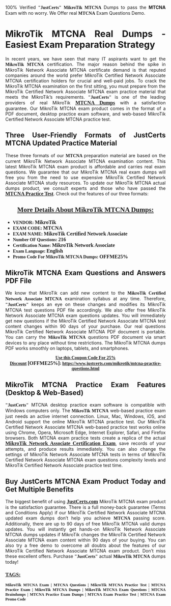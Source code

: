 <p style="text-align: justify;">100% Verified <span style="font-size:14px;"><span style="font-family:Georgia,serif;"><strong>"JustCerts"</strong></span></span> <span style="font-family:Georgia,serif;"><strong>MikroTik MTCNA</strong></span> Dumps to pass the <strong>MTCNA</strong> Exam with no worry. We Offer real <span style="font-family:Georgia,serif;"><strong>MTCNA</strong></span> Exam Questions Demo.</p>

<h1 style="text-align: justify;"><strong>MikroTik MTCNA Real Dumps - Easiest Exam Preparation Strategy</strong></h1>

<p style="text-align: justify;">In recent years, we have seen that many IT aspirants want to get the <span style="font-family:Georgia,serif;"><strong>MikroTik MTCNA</strong></span> certification. The major reason behind the spike in MikroTik Network Associate MTCNA certificate demand is that reputed companies around the world prefer MikroTik Certified Network Associate MTCNA certification holders for crucial and well-paid jobs. To crack the MikroTik MTCNA examination on the first sitting, you must prepare from the MikroTik Certified Network Associate MTCNA exam practice material that meets the MikroTik’s requirements. <span style="font-size:14px;"><span style="font-family:Georgia,serif;"><strong>"JustCerts"</strong></span></span> is one of the leading providers of real MikroTik <a href="https://www.justcerts.com/mikrotik/mtcna-practice-questions.html"><span style="font-size:16px;"><u><span style="font-family:Georgia,serif;"><strong>MTCNA Dumps</strong></span></u></span></a> with a satisfaction guarantee. Our MikroTik MTCNA exam product comes in the format of a PDF document, desktop practice exam software, and web-based MikroTik Certified Network Associate MTCNA practice test.</p>

<h2 style="text-align: justify;"><strong>Three User-Friendly Formats of JustCerts MTCNA Updated Practice Material</strong></h2>

<p style="text-align: justify;">These three formats of our <span style="font-family:Georgia,serif;"><strong>MTCNA </strong></span> preparation material are based on the current MikroTik Network Associate MTCNA examination content. This latest MikroTik MTCNA exam product is affordable and carries real exam questions. We guarantee that our MikroTik MTCNA real exam dumps will free you from the need to use expensive MikroTik Certified Network Associate MTCNA study resources. To update our MikroTik MTCNA actual dumps product, we consult experts and those who have passed the <a href="https://www.justcerts.com/mikrotik/mtcna-practice-questions.html"><u><span style="font-size:16px;"><span style="font-family:Georgia,serif;"><strong>MTCNA Practice Test</strong></span></span></u></a>. Check out the features of our three formats:</p>

<h2 style="text-align: center;"><u><strong><span style="font-family:Georgia,serif;">More Details About MikroTik MTCNA Dumps:</span></strong></u></h2>

<ul>
	<li style="text-align: justify;"><span style="font-size:14px;"><span style="font-family:Georgia,serif;"><strong>VENDOR: </strong></span></span><span style="font-size:16px;"><span style="font-family:Georgia,serif;"><strong>MikroTik</strong></span></span></li>
	<li style="text-align: justify;"><span style="font-size:14px;"><span style="font-family:Georgia,serif;"><strong>EXAM CODE: </strong></span></span><span style="font-size:16px;"><span style="font-family:Georgia,serif;"><strong>MTCNA</strong></span></span></li>
	<li style="text-align: justify;"><span style="font-size:14px;"><span style="font-family:Georgia,serif;"><strong>EXAM NAME: </strong></span></span><span style="font-size:16px;"><span style="font-family:Georgia,serif;"><strong>MikroTik Certified Network Associate</strong></span></span></li>
	<li style="text-align: justify;"><span style="font-size:14px;"><span style="font-family:Georgia,serif;"><strong>Number OF Questions: </strong></span></span><span style="font-size:16px;"><span style="font-family:Georgia,serif;"><strong>216</strong></span></span></li>
	<li style="text-align: justify;"><span style="font-size:14px;"><span style="font-family:Georgia,serif;"><strong>Certification Name: </strong></span></span><span style="font-size:16px;"><span style="font-family:Georgia,serif;"><strong>MikroTik Network Associate</strong></span></span></li>
	<li style="text-align: justify;"><span style="font-size:14px;"><span style="font-family:Georgia,serif;"><strong>Exam Language: </strong></span></span><span style="font-size:16px;"><span style="font-family:Georgia,serif;"><strong>English</strong></span></span></li>
	<li style="text-align: justify;"><span style="font-size:14px;"><span style="font-family:Georgia,serif;"><strong>Promo Code For MikroTik MTCNA Dumps: </strong></span></span><span style="font-size:16px;"><span style="font-family:Georgia,serif;"><strong>OFFME25%</strong></span></span></li>
</ul>

<h2 style="text-align: justify;"><strong>MikroTik MTCNA Exam Questions and Answers PDF File</strong></h2>

<p style="text-align: justify;">We know that MikroTik can add new content to the <span style="font-family:Georgia,serif;"><strong>MikroTik Certified Network Associate MTCNA</strong></span> examination syllabus at any time. Therefore, <span style="font-size:14px;"><span style="font-family:Georgia,serif;"><strong>"JustCerts"</strong></span></span> keeps an eye on these changes and modifies its MikroTik MTCNA test questions PDF file accordingly. We also offer free MikroTik Network Associate MTCNA exam questions updates. You will immediately get new questions if the MikroTik Certified Network Associate MTCNA test content changes within 90 days of your purchase. Our real questions MikroTik Certified Network Associate MTCNA PDF document is portable. You can carry the <span style="font-family:Georgia,serif;"><strong>MikroTik MTCNA</strong></span> questions PDF document via smart devices to any place without time restrictions. The MikroTik MTCNA dumps PDF works smoothly on laptops, tablets, and smartphones.</p>

<p style="text-align: center;"><span style="font-size:14px;"><span style="font-family:Georgia,serif;"><strong><u>Use this Coupon Code For 25% Discount</u> </strong></span></span><span style="font-size:16px;"><span style="font-family:Georgia,serif;"><strong>[OFFME25%]</strong></span></span><span style="font-size:14px;"><span style="font-family:Georgia,serif;"><strong>: <u><a href="https://www.justcerts.com/mikrotik/mtcna-practice-questions.html">https://www.justcerts.com/mikrotik/mtcna-practice-questions.html</a></u></strong></span></span></p>

<h2 style="text-align: justify;"><strong>MikroTik MTCNA Practice Exam Features (Desktop & Web-Based)</strong></h2>

<p style="text-align: justify;"><span style="font-size:14px;"><span style="font-family:Georgia,serif;"><strong>"JustCerts"</strong></span></span> MTCNA desktop practice exam software is compatible with Windows computers only. The <span style="font-family:Georgia,serif;"><strong>MikroTik MTCNA</strong></span> web-based practice exam just needs an active internet connection. Linux, Mac, Windows, iOS, and Android support the online MikroTik MTCNA practice test. Our MikroTik Certified Network Associate MTCNA web-based practice test works online using Chrome, Opera, Microsoft Edge, Internet Explorer, Safari, and Firefox browsers. Both MTCNA exam practice tests create a replica of the actual <u><a href="https://www.justcerts.com/mikrotik/microtik-network-associate-certification-exams.html"><span style="font-size:16px;"><span style="font-family:Georgia,serif;"><strong>MikroTik Network Associate Certification Exam</strong></span></span></a></u>, save records of your attempts, and produce results immediately. You can also change the settings of MikroTik Network Associate MTCNA tests in terms of MikroTik Certified Network Associate MTCNA exam questions complexity levels and MikroTik Certified Network Associate practice test time.</p>

<h2 style="text-align: justify;"><strong>Buy JustCerts MTCNA Exam Product Today and Get Multiple Benefits</strong></h2>

<p style="text-align: justify;">The biggest benefit of using <a href="https://www.justcerts.com/"><u><span style="font-size:16px;"><span style="font-family:Georgia,serif;"><strong>JustCerts.com</strong></span></span></u></a> MikroTik MTCNA exam product is the satisfaction guarantee. There is a full money-back guarantee (Terms and Conditions Apply) if our MikroTik Certified Network Associate MTCNA updated exam dumps don’t help you achieve <span style="font-family:Georgia,serif;"><strong>MTCNA </strong></span> passing score. Additionally, there are up to 90 days of free MikroTik MTCNA valid dumps updates. You will instantly get hands-on MikroTik Network Associate MTCNA dumps updates if MikroTik changes the MikroTik Certified Network Associate MTCNA exam content within 90 days of your buying. You can also try a free demo to overcome all doubts about the features of our MikroTik Certified Network Associate MTCNA exam product. Don’t miss these excellent offers. Purchase <span style="font-size:14px;"><span style="font-family:Georgia,serif;"><strong>"JustCerts"</strong></span></span> actual <span style="font-family:Georgia,serif;"><strong>MikroTik MTCNA</strong></span> dumps today!</p>

<h3 style="text-align: justify;"><u><span style="font-size:16px;"><span style="font-family:Georgia,serif;"><strong>TAGS:</strong></span></span></u></h3>

<p style="text-align: justify;"><span style="font-size:12px;"><span style="font-family:Georgia,serif;"><strong>MikroTik MTCNA Exam | MTCNA Questions | MikroTik MTCNA Practice Test | MTCNA Practice Exam | MikroTik MTCNA Dumps | MikroTik MTCNA Exam Questions | MTCNA Braindumps | MTCNA Practice Exam Dumps | MTCNA Exam Practice Test | MTCNA Exam Promo Code </strong></span></span></p>
